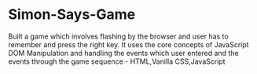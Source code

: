 # Simon-Says-Game
Built a game which involves flashing by the browser and user has to remember and press the right key. It uses the core concepts of JavaScript DOM Manipulation and handling the events which user entered and the events through the game sequence - HTML,Vanilla CSS,JavaScript
